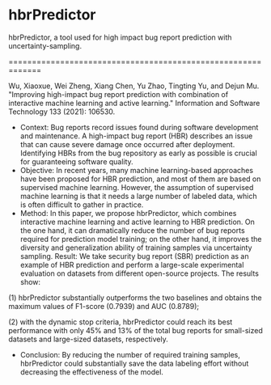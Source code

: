 # hbrPredictor

hbrPredictor, a tool used for high impact bug report prediction with uncertainty-sampling.

=============================================================

Wu, Xiaoxue, Wei Zheng, Xiang Chen, Yu Zhao, Tingting Yu, and Dejun Mu. "Improving high-impact bug report prediction with combination of interactive machine learning and active learning." Information and Software Technology 133 (2021): 106530.

 - Context: Bug reports record issues found during software development and maintenance. A high-impact bug report (HBR) describes an issue that can cause severe damage once occurred after deployment. Identifying HBRs from the bug repository as early as possible is crucial for guaranteeing software quality. 
 - Objective: In recent years, many machine learning-based approaches have been proposed for HBR prediction, and most of them are based on supervised machine learning. However, the assumption of supervised machine learning is that it needs a large number of labeled data, which is often difficult to gather in practice. 
 - Method: In this paper, we propose hbrPredictor, which combines interactive machine learning and active learning to HBR prediction. On the one hand, it can dramatically reduce the number of bug reports required for prediction model training; on the other hand, it improves the diversity and generalization ability of training samples via uncertainty sampling. Result: We take security bug report (SBR) prediction as an example of HBR prediction and perform a large-scale experimental evaluation on datasets from different open-source projects. The results show: 
 
 (1) hbrPredictor substantially outperforms the two baselines and obtains the maximum values of F1-score (0.7939) and AUC (0.8789); 
 
 (2) with the dynamic stop criteria, hbrPredictor could reach its best performance with only 45% and 13% of the total bug reports for small-sized datasets and large-sized datasets, respectively. 
 
 - Conclusion: By reducing the number of required training samples, hbrPredictor could substantially save the data labeling effort without decreasing the effectiveness of the model.

